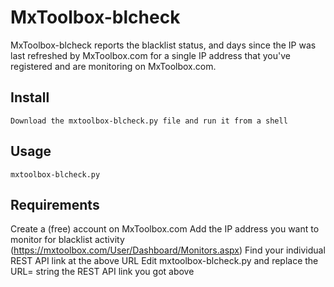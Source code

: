 # MxToolbox-blcheck
MxToolbox-blcheck reports the blacklist status, and days since the IP was last refreshed by MxToolbox.com for a single IP address that you've registered and are monitoring on MxToolbox.com.

Install
-------

    Download the mxtoolbox-blcheck.py file and run it from a shell

Usage
-----

    mxtoolbox-blcheck.py

Requirements
-----
Create a (free) account on MxToolbox.com
Add the IP address you want to monitor for blacklist activity (https://mxtoolbox.com/User/Dashboard/Monitors.aspx)
Find your individual REST API link at the above URL
Edit mxtoolbox-blcheck.py and replace the URL= string the REST API link you got above

